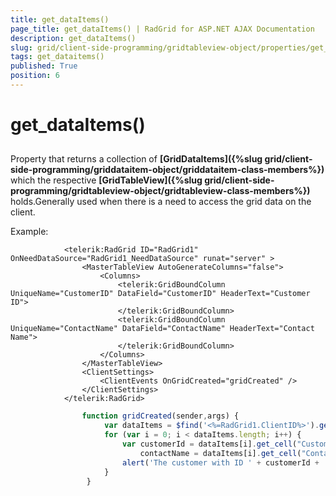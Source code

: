 ```yaml
---
title: get_dataItems()
page_title: get_dataItems() | RadGrid for ASP.NET AJAX Documentation
description: get_dataItems()
slug: grid/client-side-programming/gridtableview-object/properties/get_dataitems()
tags: get_dataitems()
published: True
position: 6
---
```


# get_dataItems()



## 

Property that returns a collection of **[GridDataItems]({%slug grid/client-side-programming/griddataitem-object/griddataitem-class-members%})** which the respective **[GridTableView]({%slug grid/client-side-programming/gridtableview-object/gridtableview-class-members%})** holds.Generally used when there is a need to access the grid data on the client.

Example:

````ASP.NET
	        <telerik:RadGrid ID="RadGrid1" OnNeedDataSource="RadGrid1_NeedDataSource" runat="server" >
	            <MasterTableView AutoGenerateColumns="false">
	                <Columns>
	                    <telerik:GridBoundColumn UniqueName="CustomerID" DataField="CustomerID" HeaderText="Customer ID">
	                    </telerik:GridBoundColumn>
	                    <telerik:GridBoundColumn UniqueName="ContactName" DataField="ContactName" HeaderText="Contact Name">
	                    </telerik:GridBoundColumn>
	                </Columns>
	            </MasterTableView>
	            <ClientSettings>
	                <ClientEvents OnGridCreated="gridCreated" />
	            </ClientSettings>
	        </telerik:RadGrid>
````



````JavaScript
	            function gridCreated(sender,args) {
	                 var dataItems = $find('<%=RadGrid1.ClientID%>').get_masterTableView().get_dataItems();
	                 for (var i = 0; i < dataItems.length; i++) {
	                     var customerId = dataItems[i].get_cell("CustomerID").innerHTML,
	                         contactName = dataItems[i].get_cell("ContactName").innerHTML;
	                     alert('The customer with ID ' + customerId + ' has contacted ' + contactName);
	                 }
	             }
````


